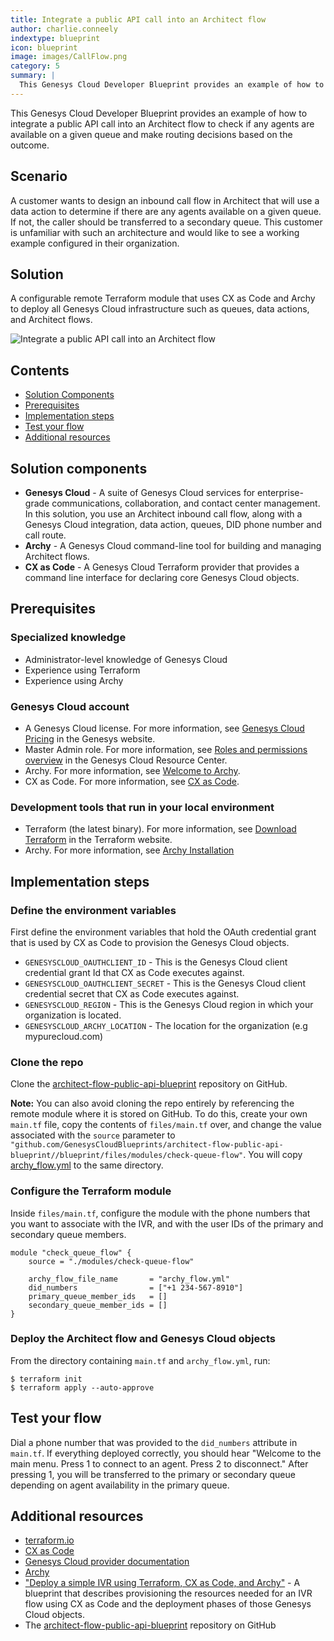 ```yaml
---
title: Integrate a public API call into an Architect flow
author: charlie.conneely
indextype: blueprint
icon: blueprint
image: images/CallFlow.png
category: 5
summary: |
  This Genesys Cloud Developer Blueprint provides an example of how to integrate a public API call into an Architect flow to check if any agents are available on a given queue and make routing decisions based on the outcome. 
--- 
```


This Genesys Cloud Developer Blueprint provides an example of how to integrate a public API call into an Architect flow to check if any agents are available on a given queue and make routing decisions based on the outcome.

## Scenario 

A customer wants to design an inbound call flow in Architect that will use a data action to determine if there are any agents available on a given queue. If not, the caller should be transferred to a secondary queue. This customer is unfamiliar with such an architecture and would like to see a working example configured in their organization. 

## Solution

A configurable remote Terraform module that uses CX as Code and Archy to deploy all Genesys Cloud infrastructure such as queues, data actions, and Architect flows. 

![Integrate a public API call into an Architect flow](images/CallFlow.png "Integrate a public API call into an Architect flow")

## Contents

* [Solution Components](#solution-components "Goes to the Solution Components section")
* [Prerequisites](#prerequisites "Goes to the Prerequisites section")
* [Implementation steps](#implementation-steps "Goes to the Implementation steps section")
* [Test your flow](#test-your-flow "Goes to the testing section")
* [Additional resources](#additional-resources "Goes to the Additional resources section")

## Solution components

* **Genesys Cloud** - A suite of Genesys Cloud services for enterprise-grade communications, collaboration, and contact center management. In this solution, you use an Architect inbound call flow, along with a Genesys Cloud integration, data action, queues, DID phone number and call route.
* **Archy** - A Genesys Cloud command-line tool for building and managing Architect flows.
* **CX as Code** - A Genesys Cloud Terraform provider that provides a command line interface for declaring core Genesys Cloud objects.

## Prerequisites

### Specialized knowledge

* Administrator-level knowledge of Genesys Cloud
* Experience using Terraform
* Experience using Archy

### Genesys Cloud account

* A Genesys Cloud license. For more information, see [Genesys Cloud Pricing](https://www.genesys.com/pricing "Opens the Genesys Cloud pricing page") in the Genesys website.
* Master Admin role. For more information, see [Roles and permissions overview](https://help.mypurecloud.com/?p=24360 "Opens the Roles and permissions overview article") in the Genesys Cloud Resource Center.
* Archy. For more information, see [Welcome to Archy](https://developer.genesys.cloud/devapps/archy/ "Goes to the Welcome to Archy page").
* CX as Code. For more information, see [CX as Code](https://developer.genesys.cloud/api/rest/CX-as-Code/ "Opens the CX as Code page").

### Development tools that run in your local environment
- Terraform (the latest binary). For more information, see [Download Terraform](https://www.terraform.io/downloads.html "Opens the Download Terraform page") in the Terraform website.
- Archy. For more information, see [Archy Installation](https://developer.genesys.cloud/devapps/archy/install "Opens the Archy Installation page") 

## Implementation steps

### Define the environment variables

First define the environment variables that hold the OAuth credential grant that is used by CX as Code to provision the Genesys Cloud objects.

- `GENESYSCLOUD_OAUTHCLIENT_ID` - This is the Genesys Cloud client credential grant Id that CX as Code executes against.
- `GENESYSCLOUD_OAUTHCLIENT_SECRET` - This is the Genesys Cloud client credential secret that CX as Code executes against.
- `GENESYSCLOUD_REGION` - This is the Genesys Cloud region in which your organization is located.
- `GENESYSCLOUD_ARCHY_LOCATION` - The location for the organization (e.g mypurecloud.com)

### Clone the repo

Clone the [architect-flow-public-api-blueprint](https://github.com/GenesysCloudBlueprints/architect-flow-public-api-blueprint "Opens the project repository on GitHub") repository on GitHub.

**Note:** You can also avoid cloning the repo entirely by referencing the remote module where it is stored on GitHub. To do this, create your own `main.tf` file, copy the contents of `files/main.tf` over, and change the value associated with the `source` parameter to `"github.com/GenesysCloudBlueprints/architect-flow-public-api-blueprint//blueprint/files/modules/check-queue-flow"`. You will copy [archy_flow.yml](https://github.com/GenesysCloudBlueprints/architect-flow-public-api-blueprint/blob/main/blueprint/files/archy_flow.yml "Opens the exported Archy file in the project repository on GitHub") to the same directory. 

### Configure the Terraform module

Inside `files/main.tf`, configure the module with the phone numbers that you want to associate with the IVR, and with the user IDs of the primary and secondary queue members.
 
```hcl
module "check_queue_flow" {
    source = "./modules/check-queue-flow"

    archy_flow_file_name       = "archy_flow.yml"
    did_numbers                = ["+1 234-567-8910"]
    primary_queue_member_ids   = []
    secondary_queue_member_ids = []
}
```

### Deploy the Architect flow and Genesys Cloud objects

From the directory containing `main.tf` and `archy_flow.yml`, run:

```console
$ terraform init
$ terraform apply --auto-approve
```

## Test your flow

Dial a phone number that was provided to the `did_numbers` attribute in `main.tf`. If everything deployed correctly, you should hear "Welcome to the main menu. Press 1 to connect to an agent. Press 2 to disconnect." After pressing 1, you will be transferred to the primary or secondary queue depending on agent availability in the primary queue. 

## Additional resources

* [terraform.io](https://terraform.io "Opens www.terraform.io") 
* [CX as Code](https://developer.genesys.cloud/api/rest/CX-as-Code/ "Opens the CX as Code page in the dev center") 
* [Genesys Cloud provider documentation](https://registry.terraform.io/providers/MyPureCloud/genesyscloud/latest/docs "Opens the Genesys Cloud provider docs on registry.terraform.io") 
* [Archy](https://developer.genesys.cloud/devapps/archy/ "Opens the Archy documentation in the dev center") 
* ["Deploy a simple IVR using Terraform, CX as Code, and Archy"](https://developer.genesys.cloud/blueprints/simple-ivr-deploy-with-cx-as-code-blueprint/ "Opens a blueprint on the dev center") - A blueprint that describes provisioning the resources needed for an IVR flow using CX as Code and the deployment phases of those Genesys Cloud objects. 
* The [architect-flow-public-api-blueprint](https://github.com/GenesysCloudBlueprints/architect-flow-public-api-blueprint "Opens the project repository on GitHub") repository on GitHub